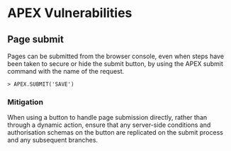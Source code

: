 # APEX Vulnerabilities

## Page submit

Pages can be submitted from the browser console, even when steps have been taken to secure or hide the submit button, by using the APEX submit command with the name of the request.

```text
> APEX.SUBMIT('SAVE')
```

### Mitigation

When using a button to handle page submission directly, rather than through a dynamic action, ensure that any server-side conditions and authorisation schemas on the button are replicated on the submit process and any subsequent branches.
